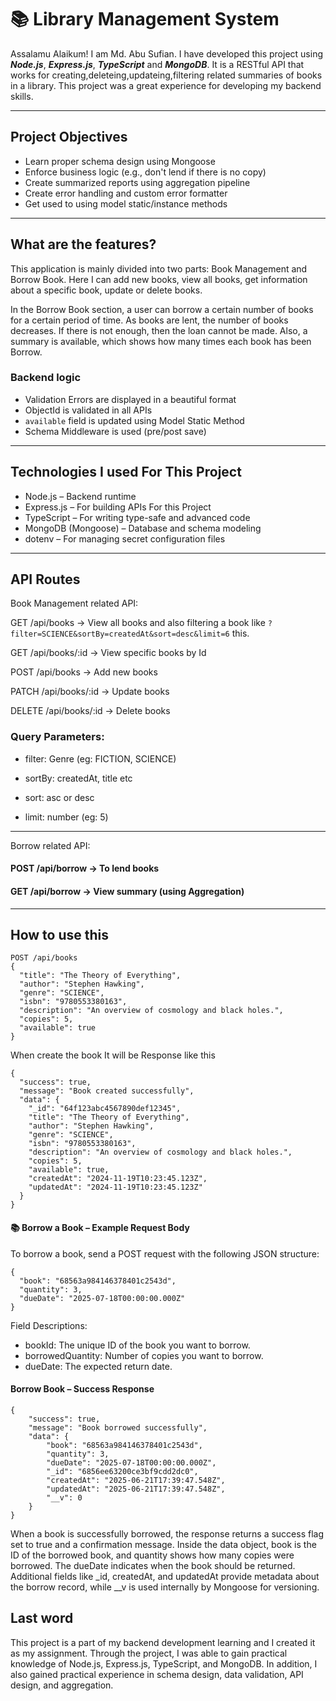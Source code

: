 # 📚 Library Management System

Assalamu Alaikum! I am Md. Abu Sufian. I have developed this project using ***Node.js***, ***Express.js***, ***TypeScript*** and ***MongoDB***. It is a RESTful API that works for creating,deleteing,updateing,filtering  related summaries of books in a library. This project was a great experience for developing my backend skills.

---
## Project Objectives

- Learn proper schema design using Mongoose
- Enforce business logic (e.g., don't lend if there is no copy)
- Create summarized reports using aggregation pipeline
- Create error handling and custom error formatter
- Get used to using model static/instance methods

---


## What are the features?
This application is mainly divided into two parts: Book Management and Borrow Book. Here I  can add new books, view all books, get information about a specific book, update or delete books.

In the Borrow Book section, a user can borrow a certain number of books for a certain period of time. As books are lent, the number of books decreases. If there is not enough, then the loan cannot be made. Also, a summary is available, which shows how many times each book has been Borrow.

### Backend logic

- Validation Errors are displayed in a beautiful format
- ObjectId is validated in all APIs
- `available` field is updated using Model Static Method
- Schema Middleware is used (pre/post save)

---


##  Technologies I used For This Project
- Node.js – Backend runtime
- Express.js – For building APIs For this Project
- TypeScript – For writing type-safe and advanced code
- MongoDB (Mongoose) – Database and schema modeling
- dotenv – For managing secret configuration files


---
## API Routes
Book Management related API:

GET /api/books → View all books and also filtering a book like ```?filter=SCIENCE&sortBy=createdAt&sort=desc&limit=6``` this.

GET /api/books/:id → View specific books by Id

POST /api/books → Add new books

PATCH /api/books/:id → Update books

DELETE /api/books/:id → Delete books

###  Query Parameters:
- filter: Genre (eg: FICTION, SCIENCE)

- sortBy: createdAt, title etc

- sort: asc or desc

- limit: number (eg: 5)
---

Borrow related API:

#### POST /api/borrow → To lend books

#### GET /api/borrow → View summary (using Aggregation)
---


## How to use this 

```
POST /api/books
{
  "title": "The Theory of Everything",
  "author": "Stephen Hawking",
  "genre": "SCIENCE",
  "isbn": "9780553380163",
  "description": "An overview of cosmology and black holes.",
  "copies": 5,
  "available": true
}
```

When create the book It will be Response like this 

```
{
  "success": true,
  "message": "Book created successfully",
  "data": {
    "_id": "64f123abc4567890def12345",
    "title": "The Theory of Everything",
    "author": "Stephen Hawking",
    "genre": "SCIENCE",
    "isbn": "9780553380163",
    "description": "An overview of cosmology and black holes.",
    "copies": 5,
    "available": true,
    "createdAt": "2024-11-19T10:23:45.123Z",
    "updatedAt": "2024-11-19T10:23:45.123Z"
  }
}
```
#### 📚 Borrow a Book – Example Request Body
To borrow a book, send a POST request with the following JSON structure:
```
{
  "book": "68563a984146378401c2543d",
  "quantity": 3,
  "dueDate": "2025-07-18T00:00:00.000Z"
}
```

Field Descriptions:
- bookId: The unique ID of the book you want to borrow.
- borrowedQuantity: Number of copies you want to borrow.
- dueDate: The expected return date.

#### Borrow Book – Success Response
```
{
    "success": true,
    "message": "Book borrowed successfully",
    "data": {
        "book": "68563a984146378401c2543d",
        "quantity": 3,
        "dueDate": "2025-07-18T00:00:00.000Z",
        "_id": "6856ee63200ce3bf9cdd2dc0",
        "createdAt": "2025-06-21T17:39:47.548Z",
        "updatedAt": "2025-06-21T17:39:47.548Z",
        "__v": 0
    }
}

```
When a book is successfully borrowed, the response returns a success flag set to true and a confirmation message. Inside the data object, book is the ID of the borrowed book, and quantity shows how many copies were borrowed. The dueDate indicates when the book should be returned. Additional fields like _id, createdAt, and updatedAt provide metadata about the borrow record, while __v is used internally by Mongoose for versioning.
## Last word

This project is a part of my backend development learning and I created it as my assignment. Through the project, I was able to gain practical knowledge of Node.js, Express.js, TypeScript, and MongoDB. In addition, I also gained practical experience in schema design, data validation, API design, and aggregation.
